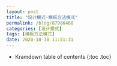 ```yaml
---
layout: post
title: "设计模式-模板方法模式"
permalink: /blog/87986468
categories: [设计模式]
tags: [模板方法模式]
date: 2020-10-30 11:51:31
---
```


* Kramdown table of contents
{:toc .toc}
